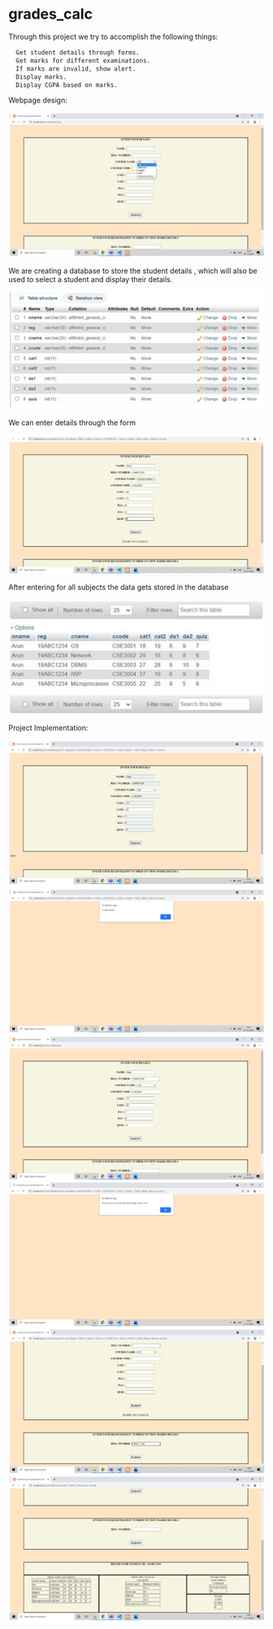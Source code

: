# grades_calc

Through this project we try to accomplish the following things:
      
      Get student details through forms.
      Get marks for different examinations.
      If marks are invalid, show alert.
      Display marks.
      Display CGPA based on marks.

Webpage design:
     
![](images/p1.png)

We are creating a database to store the student details , which will also be used to select a student and display their details.

![](images/p2.png)

We can enter details through the form

![](images/p3.png)

After entering for all subjects the data gets stored in the database

![](images/p4.png)

Project Implementation:

![](images/p5.png)
![](images/p6.png)
![](images/p7.png)
![](images/p8.png)
![](images/p9.png)
![](images/p10.png)


